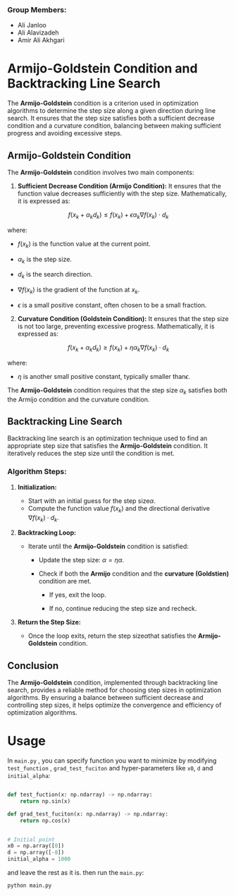 
### Group Members:
- Ali Janloo
- Ali Alavizadeh
- Amir Ali Akhgari

# Armijo-Goldstein Condition and Backtracking Line Search


The **Armijo-Goldstein** condition is a criterion used in optimization algorithms to determine the step size along a given direction during line search. It ensures that the step size satisfies both a sufficient decrease condition and a curvature condition, balancing between making sufficient progress and avoiding excessive steps.

## Armijo-Goldstein Condition

The **Armijo-Goldstein** condition involves two main components:

1. **Sufficient Decrease Condition (Armijo Condition):** It ensures that the function value decreases sufficiently with the step size. Mathematically, it is expressed as:

  $$f(x_k + \alpha_k d_k) \leq f(x_k) + \epsilon \alpha_k \nabla f(x_k) \cdot d_k$$

   where:

   
   - $f(x_k)$ is the function value at the current point.

   - $\alpha_k$ is the step size.

   - $d_k$ is the search direction.

   - $\nabla f(x_k)$ is the gradient of the function at $x_k$.

   - $\epsilon$ is a small positive constant, often chosen to be a small fraction.

2. **Curvature Condition (Goldstein Condition):** It ensures that the step size is not too large, preventing excessive progress. Mathematically, it is expressed as:

  $$ f(x_k + \alpha_k d_k) \geq f(x_k) + \eta \alpha_k \nabla f(x_k) \cdot d_k $$

where:

   - $\eta$ is another small positive constant, typically smaller than$\epsilon$.
   
   The **Armijo-Goldstein** condition requires that the step size $\alpha_k$ satisfies both the Armijo condition and the curvature condition.

## Backtracking Line Search

Backtracking line search is an optimization technique used to find an appropriate step size that satisfies the **Armijo-Goldstein** condition. It iteratively reduces the step size until the condition is met.

### Algorithm Steps:

1. **Initialization:**
   - Start with an initial guess for the step size$\alpha$.
   - Compute the function value $f(x_k)$ and the directional derivative $\nabla f(x_k) \cdot d_k$.

2. **Backtracking Loop:**
   - Iterate until the **Armijo-Goldstein** condition is satisfied:
     - Update the step size: $\alpha = \eta \alpha$.

     - Check if both the **Armijo** condition and the **curvature (Goldstien)** condition are met.

       - If yes, exit the loop.

       - If no, continue reducing the step size and recheck.

3. **Return the Step Size:**
   - Once the loop exits, return the step size$\alpha$that satisfies the **Armijo-Goldstein** condition.

## Conclusion

The **Armijo-Goldstein** condition, implemented through backtracking line search, provides a reliable method for choosing step sizes in optimization algorithms. By ensuring a balance between sufficient decrease and controlling step sizes, it helps optimize the convergence and efficiency of optimization algorithms.


# Usage
In `main.py` , you can specify function you want to minimize by modifying `test_function` , `grad_test_fuciton` and hyper-parameters like `x0`, `d` and `initial_alpha`:


```python

def test_fuction(x: np.ndarray) -> np.ndarray:
    return np.sin(x)

def grad_test_fuciton(x: np.ndarray) -> np.ndarray:
    return np.cos(x)


# Initial point
x0 = np.array([0])
d = np.array([-8])
initial_alpha = 1000

```

and leave the rest as it is. then run the `main.py`:

```bash
python main.py
```